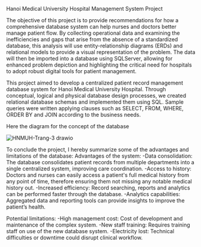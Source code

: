 Hanoi Medical University Hospital Management System Project

The objective of this project is to provide recommendations for how a comprehensive database system can help nurses and doctors better manage patient flow. By collecting operational data and examining the inefficiencies and gaps that arise from the absence of a standardized database, this analysis will use entity-relationship diagrams (ERDs) and relational models to provide a visual representation of the problem. The data will then be imported into a database using SQLServer, allowing for enhanced problem depiction and highlighting the critical need for hospitals to adopt robust digital tools for patient management.

This project aimed to develop a centralized patient record management database system for Hanoi Medical University Hospital. Through conceptual, logical and physical database design processes, we created relational database schemas and implemented them using SQL. Sample queries were written applying clauses such as SELECT, FROM, WHERE, ORDER BY and JOIN according to the business needs.


Here the diagram for the concept of the database 

![HNMUH-Trang-3 drawio](https://github.com/user-attachments/assets/5f9430c3-16dc-4ebf-bbb3-ef6231a52e2d)





To conclude the project, I hereby summarize some of the advantages and limitations of the database:
 Advantages of the system:
-Data consolidation: The database consolidates patient records from multiple departments into a single centralized system, improving care coordination.
-Access to history: Doctors and nurses can easily access a patient's full medical history from any point of time, therefore ensuring them not missing any notable medical history out.
-Increased efficiency: Record searching, reports and analytics can be performed faster through the database.
-Analytics capabilities: Aggregated data and reporting tools can provide insights to improve the patient’s health.

Potential limitations:
-High management cost: Cost of development and maintenance of the complex system.
-New staff training: Requires training staff on use of the new database system. 
-Electricity lost: Technical difficulties or downtime could disrupt clinical workflow.

